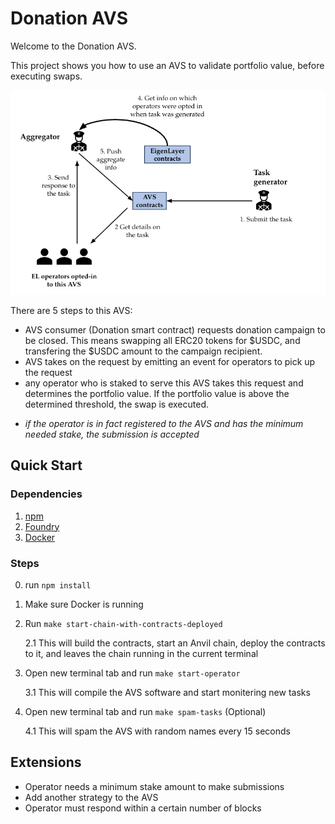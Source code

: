 # Donation AVS

Welcome to the Donation AVS.

This project shows you how to use an AVS to validate portfolio value, before executing swaps.

![eigenlayer-diagram-png](./assets/eigenlayer-diagram.png)

There are 5 steps to this AVS:

- AVS consumer (Donation smart contract) requests donation campaign to be closed. This means swapping all ERC20 tokens for $USDC, and transfering the $USDC amount to the campaign recipient.
- AVS takes on the request by emitting an event for operators to pick up the request
- any operator who is staked to serve this AVS takes this request and determines the portfolio value. If the portfolio value is above the determined threshold, the swap is executed.
<!-- - the operator submits this message with their signature back to the AVS -->
- _if the operator is in fact registered to the AVS and has the minimum needed stake, the submission is accepted_

## Quick Start

### Dependencies

1. [npm](https://docs.npmjs.com/downloading-and-installing-node-js-and-npm)
2. [Foundry](https://getfoundry.sh/)
3. [Docker](https://www.docker.com/get-started/)

### Steps

0. run `npm install`
1. Make sure Docker is running
2. Run `make start-chain-with-contracts-deployed`

   2.1 This will build the contracts, start an Anvil chain, deploy the contracts to it, and leaves the chain running in the current terminal

3. Open new terminal tab and run `make start-operator`

   3.1 This will compile the AVS software and start monitering new tasks

4. Open new terminal tab and run `make spam-tasks` (Optional)

   4.1 This will spam the AVS with random names every 15 seconds

## Extensions

- Operator needs a minimum stake amount to make submissions
- Add another strategy to the AVS
- Operator must respond within a certain number of blocks
